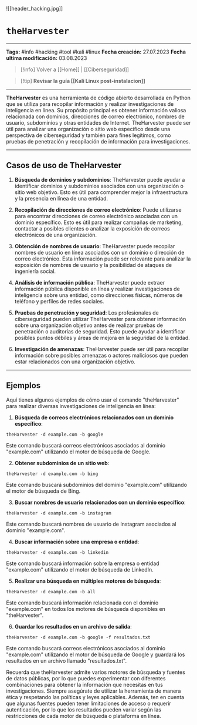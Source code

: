 ![[header_hacking.jpg]]
# `theHarvester`

---
**Tags:** #info #hacking #tool #kali #linux 
**Fecha creación:** 27.07.2023
**Fecha ultima modificación:** 03.08.2023

> [!info] Volver a [[Home]] | [[Ciberseguridad]] 

>[!tip] **Revisar la guía [[Kali Linux post-instalacion]]**

---

**TheHarvester** es una herramienta de código abierto desarrollada en Python que se utiliza para recopilar información y realizar investigaciones de inteligencia en línea. Su propósito principal es obtener información valiosa relacionada con dominios, direcciones de correo electrónico, nombres de usuario, subdominios y otras entidades de Internet. TheHarvester puede ser útil para analizar una organización o sitio web específico desde una perspectiva de ciberseguridad y también para fines legítimos, como pruebas de penetración y recopilación de información para investigaciones.

---
## Casos de uso de TheHarvester

1. **Búsqueda de dominios y subdominios**: TheHarvester puede ayudar a identificar dominios y subdominios asociados con una organización o sitio web objetivo. Esto es útil para comprender mejor la infraestructura y la presencia en línea de una entidad.

2. **Recopilación de direcciones de correo electrónico**: Puede utilizarse para encontrar direcciones de correo electrónico asociadas con un dominio específico. Esto es útil para realizar campañas de marketing, contactar a posibles clientes o analizar la exposición de correos electrónicos de una organización.

3. **Obtención de nombres de usuario**: TheHarvester puede recopilar nombres de usuario en línea asociados con un dominio o dirección de correo electrónico. Esta información puede ser relevante para analizar la exposición de nombres de usuario y la posibilidad de ataques de ingeniería social.

4. **Análisis de información pública**: TheHarvester puede extraer información pública disponible en línea y realizar investigaciones de inteligencia sobre una entidad, como direcciones físicas, números de teléfono y perfiles de redes sociales.

5. **Pruebas de penetración y seguridad**: Los profesionales de ciberseguridad pueden utilizar TheHarvester para obtener información sobre una organización objetivo antes de realizar pruebas de penetración o auditorías de seguridad. Esto puede ayudar a identificar posibles puntos débiles y áreas de mejora en la seguridad de la entidad.

6. **Investigación de amenazas**: TheHarvester puede ser útil para recopilar información sobre posibles amenazas o actores maliciosos que pueden estar relacionados con una organización objetivo.

---
## Ejemplos

Aquí tienes algunos ejemplos de cómo usar el comando "theHarvester" para realizar diversas investigaciones de inteligencia en línea:

1. **Búsqueda de correos electrónicos relacionados con un dominio específico**:

```
theHarvester -d example.com -b google
```

Este comando buscará correos electrónicos asociados al dominio "example.com" utilizando el motor de búsqueda de Google.

2. **Obtener subdominios de un sitio web**:

```
theHarvester -d example.com -b bing
```

Este comando buscará subdominios del dominio "example.com" utilizando el motor de búsqueda de Bing.

3. **Buscar nombres de usuario relacionados con un dominio específico**:

```
theHarvester -d example.com -b instagram
```

Este comando buscará nombres de usuario de Instagram asociados al dominio "example.com".

4. **Buscar información sobre una empresa o entidad**:

```
theHarvester -d example.com -b linkedin
```

Este comando buscará información sobre la empresa o entidad "example.com" utilizando el motor de búsqueda de LinkedIn.

5. **Realizar una búsqueda en múltiples motores de búsqueda**:

```
theHarvester -d example.com -b all
```

Este comando buscará información relacionada con el dominio "example.com" en todos los motores de búsqueda disponibles en "theHarvester".

6. **Guardar los resultados en un archivo de salida**:

```
theHarvester -d example.com -b google -f resultados.txt
```

Este comando buscará correos electrónicos asociados al dominio "example.com" utilizando el motor de búsqueda de Google y guardará los resultados en un archivo llamado "resultados.txt".

Recuerda que theHarvester admite varios motores de búsqueda y fuentes de datos públicas, por lo que puedes experimentar con diferentes combinaciones para obtener la información que necesitas en tus investigaciones. Siempre asegúrate de utilizar la herramienta de manera ética y respetando las políticas y leyes aplicables. Además, ten en cuenta que algunas fuentes pueden tener limitaciones de acceso o requerir autenticación, por lo que los resultados pueden variar según las restricciones de cada motor de búsqueda o plataforma en línea.
